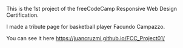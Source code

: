 This is the 1st project of the freeCodeCamp Responsive Web Design Certification.

I made a tribute page for basketball player Facundo Campazzo.

You can see it here https://juancruzmi.github.io/FCC_Project01/
